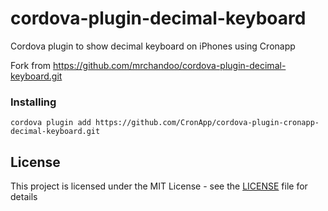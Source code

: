 # cordova-plugin-decimal-keyboard

Cordova plugin to show decimal keyboard on iPhones using Cronapp

Fork from https://github.com/mrchandoo/cordova-plugin-decimal-keyboard.git

### Installing

```
cordova plugin add https://github.com/CronApp/cordova-plugin-cronapp-decimal-keyboard.git
```

## License

This project is licensed under the MIT License - see the [LICENSE](LICENSE) file for details
